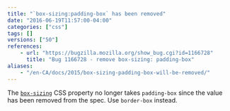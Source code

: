 ```yaml
---
title: "`box-sizing:padding-box` has been removed"
date: "2016-06-19T11:57:00-04:00"
categories: ["css"]
tags: []
versions: ["50"]
references:
    - url: "https://bugzilla.mozilla.org/show_bug.cgi?id=1166728"
      title: "Bug 1166728 - remove box-sizing: padding-box"
aliases:
    - "/en-CA/docs/2015/box-sizing-padding-box-will-be-removed/"
---
```

The [`box-sizing`](https://developer.mozilla.org/docs/Web/CSS/box-sizing) CSS property no longer takes `padding-box` since the value has been removed from the spec. Use `border-box` instead.
